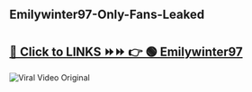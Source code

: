 
 ## Emilywinter97-Only-Fans-Leaked

# <h2><a href="https://clipsfans.com/Emilywinter97&ref=git">🔗 Click to LINKS ⏩⏩ 👉 🟢 Emilywinter97 </a></h2>

<a href="https://clipsfans.com/Emilywinter97&ref=git" rel="nofollow" data-target="animated-image.originalLink"><img src="https://i.ibb.co.com/xMMVF88/686577567.gif" alt="Viral Video Original" style="max-width: 100%; display: inline-block;" data-target="animated-image.originalImage"></a>
